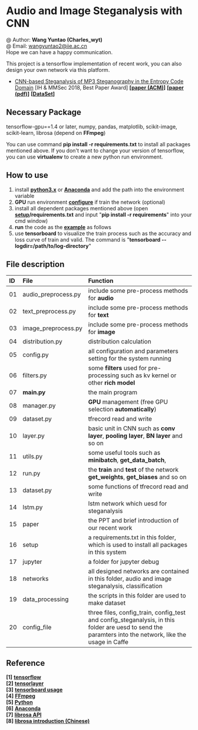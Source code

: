 # Audio and Image Steganalysis with CNN
@ Author: **Wang Yuntao (Charles_wyt)** <br>
@ Email: wangyuntao2@iie.ac.cn <br>
Hope we can have a happy communication.

This project is a tensorflow implementation of recent work, you can also design your own network via this platform.
+ [CNN-based Steganalysis of MP3 Steganography in the Entropy
Code Domain](https://github.com/Charleswyt/tf_audio_steganalysis/tree/master/paper/CNN-based%20Steganalysis%20of%20MP3%20Steganography%20in%20the%20Entropy%20Code%20Domain) [IH & MMSec 2018, Best Paper Award]
**[[paper (ACM)](https://dl.acm.org/citation.cfm?id=3206011)]**
**[[paper (pdf)](http://www.media-security.net/?p=809)]**
**[[DataSet](https://github.com/Charleswyt/tf_audio_steganalysis/tree/master/paper)]**

## Necessary Package
tensorflow-gpu==1.4 or later, numpy, pandas, matplotlib, scikit-image, scikit-learn, librosa (depend on **FFmpeg**)

You can use command **pip install -r requirements.txt** to install all packages mentioned above. If you don't want to change your version of tensorflow, you can use **virtualenv** to create a new python run environment.

## How to use
1. install [**python3.x**](https://www.python.org/) or [**Anaconda**](https://repo.continuum.io/archive/) and add the path into the environment variable
2. **GPU** run environment [**configure**](https://blog.csdn.net/yhaolpz/article/details/71375762?locationNum=14&fps=1) if train the network (optional)
3. install all dependent packages mentioned above (open **[setup](https://github.com/Charleswyt/tf_audio_steganalysis/tree/master/setup)/requirements.txt** and input "**pip install -r requirements**" into your cmd window)
4. **run** the code as the [**example**](https://github.com/Charleswyt/tf_audio_steganalysis/tree/master/config_file) as follows
5. use **tensorboard** to visualize the train process such as the accuracy and loss curve of train and valid. The command is "**tensorboard --logdir=/path/to/log-directory**"

## File description
ID      |   File                    |   Function
:-      |   :-                      |    :-
01      |   audio_preprocess.py     |   include some pre-process methods for **audio**
02      |   text_preprocess.py      |   include some pre-process methods for **text**
03      |   image_preprocess.py     |   include some pre-process methods for **image**
04      |   distribution.py         |   distribution calculation
05      |   config.py               |   all configuration and parameters setting for the system running
06      |   filters.py              |   some **filters** used for pre-processing such as kv kernel or other **rich model**
07      |   **main.py**             |   the main program
08      |   manager.py              |   **GPU** management (free GPU selection **automatically**)
09      |   dataset.py              |   tfrecord read and write
10      |   layer.py                |   basic unit in CNN such as **conv layer**, **pooling layer**, **BN layer** and so on
11      |   utils.py                |   some useful tools such as **minibatch**, **get_data_batch**, 
12      |   run.py                  |   the **train** and **test** of the network **get_weights**, **get_biases** and so on
13      |   dataset.py              |   some functions of tfrecord read and write
14      |   lstm.py                 |   lstm network which uesd for steganalysis
15      |   paper                   |   the PPT and brief introduction of our recent work
16      |   setup                   |   a requirements.txt in this folder, which is used to install all packages in this system
17      |   jupyter                 |   a folder for jupyter debug
18      |   networks                |   all designed networks are contained in this folder, audio and image steganalysis, classification
19      |   data_processing         |   the scripts in this folder are used to make dataset
20      |   config_file             |   three files, config_train, config_test and config_steganalysis, in this folder are uesd to send the paramters into the network, like the usage in Caffe

## Reference
**[1]** **[tensorflow](https://www.tensorflow.org/)**<br>
**[2]** **[tensorlayer](http://tensorlayer.readthedocs.io/en/latest/)**<br>
**[3]** **[tensorboard usage](http://wiki.jikexueyuan.com/project/tensorflow-zh/how_tos/graph_viz.html)**<br>
**[4]** **[FFmpeg](http://www.ffmpeg.org/download.html)**<br>
**[5]** **[Python](https://www.python.org/)**<br>
**[6]** **[Anaconda](https://repo.continuum.io/archive/ )**<br>
**[7]** **[librosa API](http://librosa.github.io/librosa/core.html)**<br>
**[8]** **[librosa introduction (Chinese)](https://www.cnblogs.com/xingshansi/p/6816308.html)**<br>
